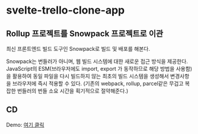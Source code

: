 # svelte-trello-clone-app

## Rollup 프로젝트를 Snowpack 프로젝트로 이관

최신 프론트엔드 빌드 도구인 Snowpack로 빌드 및 배포를 해본다.

Snowpack는 번들러가 아니며, 웹 빌드 시스템에 대한 새로운 접근 방식을 제공한다.
JavaScript의 ESM(브라우저에도 import, export 가 동작하므로 해당 방법을 사용함)을 활용하여 
동일 파일을 다시 빌드하지 않는 최초의 빌드 시스템을 생성해서 변경사항을 브라우저에 즉시 적용할 수 있다.
(기존의 webpack, rollup, parcel같은 무겁고 복잡한 번들러의 번들 소요 시간을 획기적으로 절약해준다.)

## CD 

Demo: [여기 클릭](https://superb-crisp-ed39be.netlify.app)
